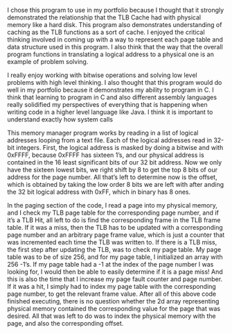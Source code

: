
I chose this program to use in my portfolio because I thought that it strongly demonstrated the relationship that the TLB Cache had with physical memory like a hard disk. This program also demonstrates understanding of caching as the TLB functions as a sort of cache. I enjoyed the critical thinking involved in coming up with a way to represent each page table and data structure used in this program. I also think that the way that the overall program functions in translating a logical address to a physical one is an example of problem solving.

I really enjoy working with bitwise operations and solving low level problems with high level thinking. I also thought that this program would do well in my portfolio because it demonstrates my ability to program in C. I think that learning to program in C and also different assembly languages really solidified my perspectives of everything that is happening when writing code in a higher level language like Java. I think it is important to understand exactly how system calls 

This memory manager program works by reading in a list of logical addresses looping from a text file. Each of the logical addresses read in 32-bit integers. First, the logical address is masked by doing a bitwise and with 0xFFFF, because 0xFFFF has sixteen 1’s, and our physical address is contained in the 16 least significant bits of our 32 bit address. Now we only have the sixteen lowest bits, we right shift by 8 to get the top 8 bits of our address for the page number. All that’s left to determine now is the offset, which is obtained by taking the low order 8 bits we are left with after anding the 32 bit logical address with 0xFF, which in binary has 8 ones. 

In the paging section of the code, I read a page into my physical memory, and I check my TLB page table for the corresponding page number, and if it’s a TLB Hit, all left to do is find the corresponding frame in the TLB frame table. If it was a miss, then the TLB has to be updated with a corresponding page number and an arbitrary page frame value, which is just a counter that was incremented each time the TLB was written to. If there is a TLB miss, the first step after updating the TLB, was to check my page table. My page table was to be of size 256, and for my page table, I initialized an array with 256 -1’s. If my page table had a -1 at the index of the page number I was looking for, I would then be able to easily determine if it is a page miss! And this is also the time that I increase my page fault counter and page number. If it was a hit, I simply had to index my page table with the corresponding page number, to get the relevant frame value. After all of this above code finished executing, there is no question whether the 2d array representing physical memory contained the corresponding value for the page that was desired. All that was left to do was to index the physical memory with the page, and also the corresponding offset.
